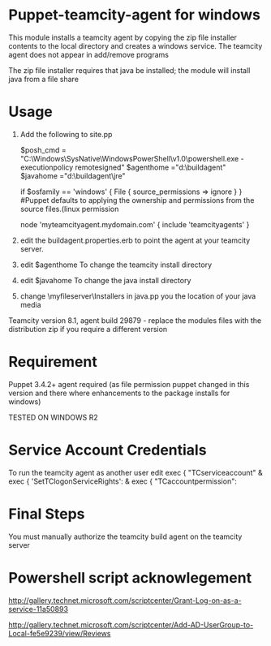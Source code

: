 Puppet-teamcity-agent for windows
==================================

This module installs a teamcity agent by copying the zip file installer contents to the local directory and creates a windows service. The teamcity agent does not appear in add/remove programs


The zip file installer requires that java be installed; the module will install java from a file share


Usage
============

1. Add the following to site.pp


   $posh_cmd = "C:\\Windows\\SysNative\\WindowsPowerShell\\v1.0\\powershell.exe -executionpolicy  remotesigned"
   $agenthome ="d:\\buildagent" 
   $javahome ="d:\\buildagent\\jre"
      
      if $osfamily == 'windows' {
         File { source_permissions => ignore } 
                  } 
         #Puppet defaults to applying the ownership and permissions from the source files.(linux permission


	node 'myteamcityagent.mydomain.com' 
    	 {
      		 include 'teamcityagents'
     	 }
     	 
     	 
 
 
 
2. edit the buildagent.properties.erb to point the agent at your teamcity server.

3. edit $agenthome To change the teamcity install directory

4. edit $javahome To change the java install directory

5. change \\myfileserver\\Installers in java.pp you the location of your java media


Teamcity version 8.1, agent build 29879 - replace the modules files with the distribution zip if you require a different version



Requirement
=============   
Puppet 3.4.2+ agent required (as file permission puppet changed in this version and there where enhancements to the package installs for windows)

TESTED ON WINDOWS R2


Service Account Credentials
=============================
To run the teamcity agent as another user 
edit   exec { "TCserviceaccount" &  exec { 'SetTClogonServiceRights': &    exec { "TCaccountpermission":



Final Steps
=====================

You must manually authorize the teamcity build agent on the teamcity server



Powershell script acknowlegement
=================================

http://gallery.technet.microsoft.com/scriptcenter/Grant-Log-on-as-a-service-11a50893

http://gallery.technet.microsoft.com/scriptcenter/Add-AD-UserGroup-to-Local-fe5e9239/view/Reviews

